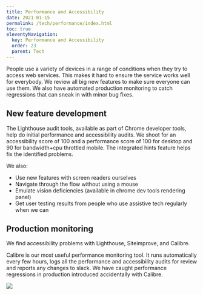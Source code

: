 ```yaml
---
title: Performance and Accessibility
date: 2021-01-15
permalink: /tech/performance/index.html
toc: true
eleventyNavigation:
  key: Performance and Accessibility
  order: 23
  parent: Tech
---
```


People use a variety of devices in a range of conditions when they try to access web services. This makes it hard to ensure the service works well for everybody. We review all big new features to make sure everyone can use them. We also have automated production monitoring to catch regressions that can sneak in with minor bug fixes.

## New feature development

The Lighthouse audit tools, available as part of Chrome developer tools, help do initial performance and accessibility audits. We shoot for an accessibility score of 100 and a performance score of 100 for desktop and 90 for bandwidth+cpu throttled mobile. The integrated hints feature helps fix the identified problems.

We also:
* Use new features with screen readers ourselves
* Navigate through the flow without using a mouse
* Emulate vision deficiencies (available in chrome dev tools rendering panel)
* Get user testing results from people who use assistive tech regularly when we can

## Production monitoring

We find accessibility problems with Lighthouse, Siteimprove, and Calibre.

Calibre is our most useful performance monitoring tool. It runs automatically every few hours, logs all the performance and accessibility audits for review and reports any changes to slack. We have caught performance regressions in production introduced accidentally with Calibre.

<img src="../../static/img/calibre.jpg" />
